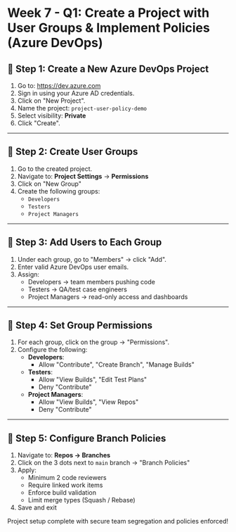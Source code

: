# Week 7 - Q1: Create a Project with User Groups & Implement Policies (Azure DevOps)

## 🔹 Step 1: Create a New Azure DevOps Project
1. Go to: https://dev.azure.com
2. Sign in using your Azure AD credentials.
3. Click on "New Project".
4. Name the project: `project-user-policy-demo`
5. Select visibility: **Private**
6. Click "Create".

---

## 🔹 Step 2: Create User Groups
1. Go to the created project.
2. Navigate to: **Project Settings** → **Permissions**
3. Click on "New Group"
4. Create the following groups:
   - `Developers`
   - `Testers`
   - `Project Managers`

---

## 🔹 Step 3: Add Users to Each Group
1. Under each group, go to "Members" → click "Add".
2. Enter valid Azure DevOps user emails.
3. Assign:
   - Developers → team members pushing code
   - Testers → QA/test case engineers
   - Project Managers → read-only access and dashboards

---

## 🔹 Step 4: Set Group Permissions
1. For each group, click on the group → "Permissions".
2. Configure the following:
   - **Developers**:
     - Allow "Contribute", "Create Branch", "Manage Builds"
   - **Testers**:
     - Allow "View Builds", "Edit Test Plans"
     - Deny "Contribute"
   - **Project Managers**:
     - Allow "View Builds", "View Repos"
     - Deny "Contribute"

---

## 🔹 Step 5: Configure Branch Policies
1. Navigate to: **Repos → Branches**
2. Click on the 3 dots next to `main` branch → "Branch Policies"
3. Apply:
   - Minimum 2 code reviewers
   - Require linked work items
   - Enforce build validation
   - Limit merge types (Squash / Rebase)
4. Save and exit

 Project setup complete with secure team segregation and policies enforced!
